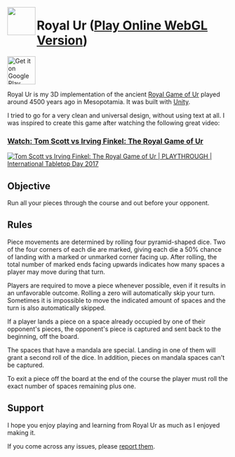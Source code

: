 <p float="left">
 <img align="left" src="/Assets/Icons/icon.png?raw=true" width="64"/>
  <h1>Royal Ur (<a href="https://danaugrs.github.io/royal-ur">Play Online WebGL Version</a>)</h1>
  <a href='https://play.google.com/store/apps/details?id=com.DanielSalvadori.RoyalUr&utm_source=Github&pcampaignid=MKT-Other-global-all-co-prtnr-py-PartBadge-Mar2515-1'>
   <img alt='Get it on Google Play' src='https://play.google.com/intl/en_us/badges/images/generic/en_badge_web_generic.png' height="64"/>
 </a>
</p>

Royal Ur is my 3D implementation of the ancient [Royal Game of Ur](https://en.wikipedia.org/wiki/Royal_Game_of_Ur) played around 4500 years ago in Mesopotamia. It was built with [Unity](https://unity3d.com/).

I tried to go for a very clean and universal design, without using text at all. I was inspired to create this game after watching the following great video:

### [Watch: Tom Scott vs Irving Finkel: The Royal Game of Ur](http://www.youtube.com/watch?v=WZskjLq040I)
[![Tom Scott vs Irving Finkel: The Royal Game of Ur | PLAYTHROUGH | International Tabletop Day 2017](http://img.youtube.com/vi/WZskjLq040I/0.jpg)](http://www.youtube.com/watch?v=WZskjLq040I "Video Title")

## Objective

Run all your pieces through the course and out before your opponent.

## Rules

Piece movements are determined by rolling four pyramid-shaped dice. Two of the four corners of each die are marked, giving each die a 50% chance of landing with a marked or unmarked corner facing up.
After rolling, the total number of marked ends facing upwards indicates how many spaces a player may move during that turn.

Players are required to move a piece whenever possible, even if it results in an unfavorable outcome.
Rolling a zero will automatically skip your turn. Sometimes it is impossible to move the indicated amount of spaces and the turn is also automatically skipped.

If a player lands a piece on a space already occupied by one of their opponent's pieces, the opponent's piece is captured and sent back to the beginning, off the board.

The spaces that have a mandala are special. Landing in one of them will grant a second roll of the dice. In addition, pieces on mandala spaces can't be captured.

To exit a piece off the board at the end of the course the player must roll the exact number of spaces remaining plus one.

## Support

I hope you enjoy playing and learning from Royal Ur as much as I enjoyed making it.

If you come across any issues, please [report them](https://github.com/danaugrs/royal-ur/issues).
